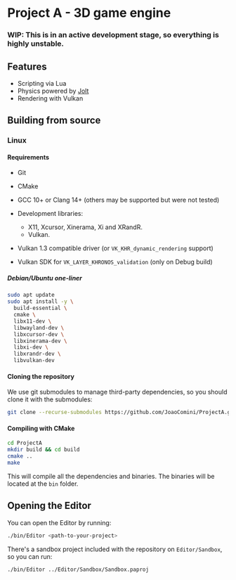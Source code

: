 # Project A - 3D game engine

### WIP: This is in an active development stage, so everything is highly unstable.


## Features
- Scripting via Lua
- Physics powered by [Jolt](https://github.com/jrouwe/JoltPhysics)
- Rendering with Vulkan

## Building from source

### Linux

#### Requirements
- Git

- CMake

- GCC 10+ or Clang 14+ (others may be supported but were not tested)

- Development libraries:
    - X11, Xcursor, Xinerama, Xi and XRandR.
    - Vulkan.

- Vulkan 1.3 compatible driver (or `VK_KHR_dynamic_rendering` support)
- Vulkan SDK for `VK_LAYER_KHRONOS_validation` (only on Debug build)

##### Debian/Ubuntu one-liner

```bash
sudo apt update
sudo apt install -y \
  build-essential \
  cmake \
  libx11-dev \
  libwayland-dev \
  libxcursor-dev \
  libxinerama-dev \
  libxi-dev \
  libxrandr-dev \
  libvulkan-dev
```

#### Cloning the repository

We use git submodules to manage third-party dependencies, so you should clone it with the submodules: 

```bash
git clone --recurse-submodules https://github.com/JoaoComini/ProjectA.git
```

#### Compiling with CMake

```bash
cd ProjectA
mkdir build && cd build
cmake ..
make
```

This will compile all the dependencies and binaries. The binaries will be located at the `bin` folder.


## Opening the Editor

You can open the Editor by running:

```bash
./bin/Editor <path-to-your-project>
```

There's a sandbox project included with the repository on `Editor/Sandbox`, so you can run:
```bash
./bin/Editor ../Editor/Sandbox/Sandbox.paproj